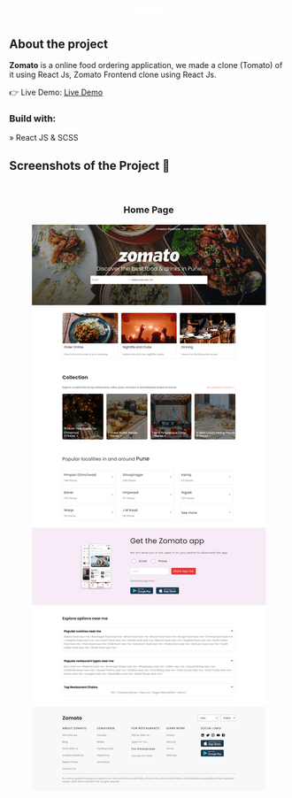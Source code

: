 <div align='center'><img style="width:20%" src='src/assets/images/Zomato-Logo.png'/></div>

<h2>About the project</h2>

  <p><b>Zomato</b> is a online food ordering application, we made a clone (Tomato) of it using React Js, Zomato Frontend clone using React Js.</p>

👉 Live Demo: <a href=''>Live Demo</a>

<h3>Build with:</h3>

» React JS & SCSS

<h2>Screenshots of the Project 📸</h2>
<br>
<h3 align='center'>Home Page </h3>

<div align='center'>
<img src='src/assets/images/sample image of clone page.png'/>

</div>
